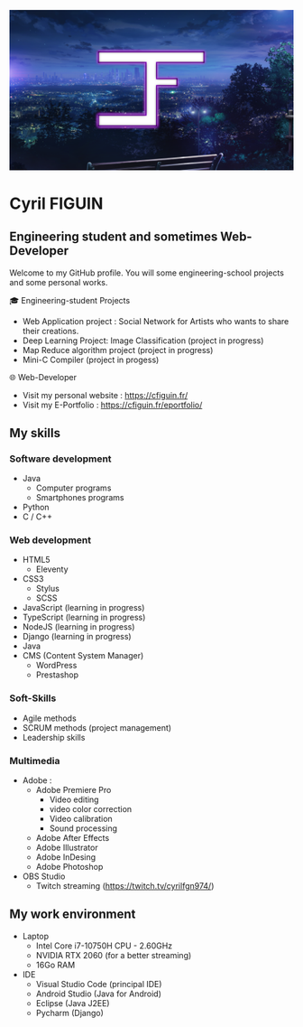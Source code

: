 ![Cover](https://github.com/cyrilfgn974/cyrilfgn974/blob/main/header.png)
# Cyril FIGUIN
## Engineering student and sometimes Web-Developer

Welcome to my GitHub profile. You will some engineering-school projects and some personal works.

🎓 Engineering-student Projects
- Web Application project : Social Network for Artists who wants to share their creations.
- Deep Learning Project: Image Classification (project in progress) 
- Map Reduce algorithm project (project in progress)
- Mini-C Compiler (project in progess)


🌐 Web-Developer
- Visit my personal website : https://cfiguin.fr/
- Visit my E-Portfolio : https://cfiguin.fr/eportfolio/





## My skills

### Software development
- Java
  - Computer programs
  - Smartphones programs 
- Python
- C / C++

### Web development
- HTML5
  - Eleventy
- CSS3
  - Stylus
  - SCSS  
- JavaScript (learning in progress)
- TypeScript (learning in progress)
- NodeJS (learning in progress)
- Django (learning in progress)
- Java
- CMS (Content System Manager)
  - WordPress
  - Prestashop

### Soft-Skills
- Agile methods
- SCRUM methods (project management)
- Leadership skills

### Multimedia
- Adobe :
  - Adobe Premiere Pro
    - Video editing
    - video color correction
    - Video calibration  
    - Sound processing
  - Adobe After Effects
  - Adobe Illustrator
  - Adobe InDesing
  - Adobe Photoshop
- OBS Studio
  - Twitch streaming (https://twitch.tv/cyrilfgn974/) 

## My work environment

- Laptop
  - Intel Core i7-10750H CPU - 2.60GHz
  - NVIDIA RTX 2060 (for a better streaming)
  - 16Go RAM
- IDE
  - Visual Studio Code (principal IDE)
  - Android Studio (Java for Android)
  - Eclipse (Java J2EE)
  - Pycharm (Django)
  
